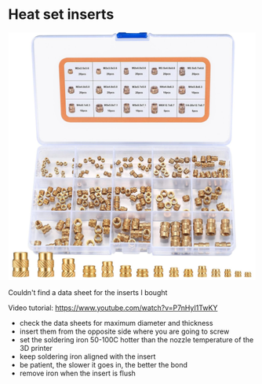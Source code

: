 # Heat set inserts

![](./assets/inserts.jpg)

Couldn't find a data sheet for the inserts I bought

Video tutorial: https://www.youtube.com/watch?v=P7nHyI1TwKY

* check the data sheets for maximum diameter and thickness
* insert them from the opposite side where you are going to screw 
* set the soldering iron 50-100C hotter than the nozzle temperature of the 3D printer
* keep soldering iron aligned with the insert 
* be patient, the slower it goes in, the better the bond
* remove iron when the insert is flush



